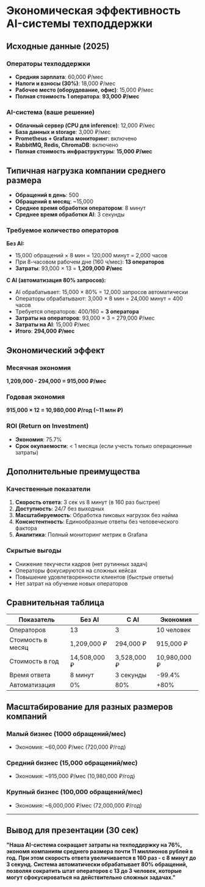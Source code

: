 # Экономическая эффективность AI-системы техподдержки

## Исходные данные (2025)

### Операторы техподдержки
- **Средняя зарплата**: 60,000 ₽/мес
- **Налоги и взносы (30%)**: 18,000 ₽/мес
- **Рабочее место (оборудование, офис)**: 15,000 ₽/мес
- **Полная стоимость 1 оператора**: **93,000 ₽/мес**

### AI-система (ваше решение)
- **Облачный сервер (CPU для inference)**: 12,000 ₽/мес
- **База данных и storage**: 3,000 ₽/мес
- **Prometheus + Grafana мониторинг**: включено
- **RabbitMQ, Redis, ChromaDB**: включено
- **Полная стоимость инфраструктуры**: **15,000 ₽/мес**

## Типичная нагрузка компании среднего размера

- **Обращений в день**: 500
- **Обращений в месяц**: ~15,000
- **Среднее время обработки оператором**: 8 минут
- **Среднее время обработки AI**: 3 секунды

### Требуемое количество операторов

**Без AI:**
- 15,000 обращений × 8 мин = 120,000 минут = 2,000 часов
- При 8-часовом рабочем дне (160 ч/мес): **13 операторов**
- **Затраты**: 93,000 × 13 = **1,209,000 ₽/мес**

**С AI (автоматизация 80% запросов):**
- AI обрабатывает: 15,000 × 80% = 12,000 запросов автоматически
- Операторы обрабатывают: 3,000 × 8 мин = 24,000 минут = 400 часов
- Требуется операторов: 400/160 = **3 оператора**
- **Затраты на операторов**: 93,000 × 3 = 279,000 ₽/мес
- **Затраты на AI**: 15,000 ₽/мес
- **Итого**: **294,000 ₽/мес**

## Экономический эффект

### Месячная экономия
**1,209,000 - 294,000 = 915,000 ₽/мес**

### Годовая экономия
**915,000 × 12 = 10,980,000 ₽/год (~11 млн ₽)**

### ROI (Return on Investment)
- **Экономия**: 75.7%
- **Срок окупаемости**: < 1 месяца (если учесть только операционные затраты)

## Дополнительные преимущества

### Качественные показатели
1. **Скорость ответа**: 3 сек vs 8 минут (в 160 раз быстрее)
2. **Доступность**: 24/7 без выходных
3. **Масштабируемость**: Обработка пиковых нагрузок без найма
4. **Консистентность**: Единообразные ответы без человеческого фактора
5. **Аналитика**: Полный мониторинг метрик в Grafana

### Скрытые выгоды
- Снижение текучести кадров (нет рутинных задач)
- Операторы фокусируются на сложных кейсах
- Повышение удовлетворенности клиентов (быстрые ответы)
- Нет затрат на обучение новых операторов

## Сравнительная таблица

| Показатель | Без AI | С AI | Экономия |
|------------|--------|------|----------|
| Операторов | 13 | 3 | 10 человек |
| Стоимость в месяц | 1,209,000 ₽ | 294,000 ₽ | 915,000 ₽ |
| Стоимость в год | 14,508,000 ₽ | 3,528,000 ₽ | 10,980,000 ₽ |
| Время ответа | 8 минут | 3 секунды | -99.4% |
| Автоматизация | 0% | 80% | +80% |

## Масштабирование для разных размеров компаний

### Малый бизнес (1000 обращений/мес)
- Экономия: ~60,000 ₽/мес (720,000 ₽/год)

### Средний бизнес (15,000 обращений/мес)
- Экономия: ~915,000 ₽/мес (10,980,000 ₽/год)

### Крупный бизнес (100,000 обращений/мес)
- Экономия: ~6,000,000 ₽/мес (72,000,000 ₽/год)

---

## Вывод для презентации (30 сек)

**"Наша AI-система сокращает затраты на техподдержку на 76%, экономя компаниям среднего размера почти 11 миллионов рублей в год. При этом скорость ответа увеличивается в 160 раз - с 8 минут до 3 секунд. Система автоматически обрабатывает 80% обращений, позволяя сократить штат операторов с 13 до 3 человек, которые могут сфокусироваться на действительно сложных задачах."**
